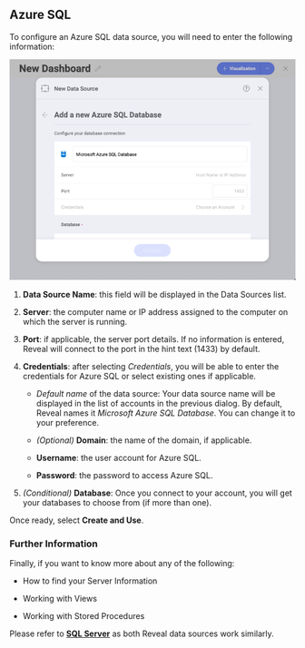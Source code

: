 ## Azure SQL

To configure an Azure SQL data source, you will need to enter the following information:

![Opening Reveal's AzureSQL data source configuration screen](images/enter-Azure-SQL-details.png)

1.  **Data Source Name**: this field will be displayed in the Data
    Sources list.

2.  **Server**: the computer name or IP address assigned to the computer
    on which the server is running.

3.  **Port**: if applicable, the server port details. If no information
    is entered, Reveal will connect to the port in the hint text (1433)
    by default.

4.  **Credentials**: after selecting *Credentials*, you will be able to
    enter the credentials for Azure SQL or select existing ones if
    applicable.

      - *Default name* of the data source: Your data source name will be displayed in the list of accounts in the previous dialog. By default, Reveal names it *Microsoft Azure SQL Database*. You can change it to your preference.


      - *(Optional)* **Domain**: the name of the domain, if applicable.

      - **Username**: the user account for Azure SQL.

      - **Password**: the password to access Azure SQL.

5.  *(Conditional)* **Database**: Once you connect to your account, you
    will get your databases to choose from (if more than one).

Once ready, select **Create and Use**.

### Further Information

Finally, if you want to know more about any of the following:

  - How to find your Server Information

  - Working with Views

  - Working with Stored Procedures

Please refer to [**SQL Server**](microsoft-sql-server.html#how-to-find-server) as both Reveal data sources work similarly.
